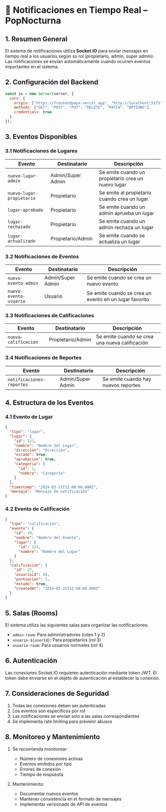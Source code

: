 # 📣 Notificaciones en Tiempo Real – PopNocturna

## 1. Resumen General
El sistema de notificaciones utiliza **Socket.IO** para enviar mensajes en tiempo real a los usuarios según su rol (propietario, admin, super admin). Las notificaciones se envían automáticamente cuando ocurren eventos importantes en el sistema.

## 2. Configuración del Backend
```javascript
const io = new Server(server, {
  cors: {
    origin: ["https://frontendpopa.vercel.app", "http://localhost:5173"],
    methods: ["GET", "POST", "PUT", "DELETE", "PATCH", "OPTIONS"],
    credentials: true
  }
});
```

## 3. Eventos Disponibles

### 3.1 Notificaciones de Lugares
| Evento | Destinatario | Descripción |
|--------|--------------|-------------|
| `nuevo-lugar-admin` | Admin/Super Admin | Se emite cuando un propietario crea un nuevo lugar |
| `nuevo-lugar-propietario` | Propietario | Se emite al propietario cuando crea un lugar |
| `lugar-aprobado` | Propietario | Se emite cuando un admin aprueba un lugar |
| `lugar-rechazado` | Propietario | Se emite cuando un admin rechaza un lugar |
| `lugar-actualizado` | Propietario/Admin | Se emite cuando se actualiza un lugar |

### 3.2 Notificaciones de Eventos
| Evento | Destinatario | Descripción |
|--------|--------------|-------------|
| `nuevo-evento-admin` | Admin/Super Admin | Se emite cuando se crea un nuevo evento |
| `nuevo-evento-usuario` | Usuario | Se emite cuando se crea un evento en un lugar favorito |

### 3.3 Notificaciones de Calificaciones
| Evento | Destinatario | Descripción |
|--------|--------------|-------------|
| `nueva-calificacion` | Propietario/Admin | Se emite cuando se crea una nueva calificación |

### 3.4 Notificaciones de Reportes
| Evento | Destinatario | Descripción |
|--------|--------------|-------------|
| `notificaciones-reportes` | Admin/Super Admin | Se emite cuando hay nuevos reportes |

## 4. Estructura de los Eventos

### 4.1 Evento de Lugar
```json
{
  "tipo": "lugar",
  "lugar": {
    "id": 123,
    "nombre": "Nombre del Lugar",
    "direccion": "Dirección",
    "estado": true,
    "aprobacion": true,
    "categoria": {
      "id": 1,
      "nombre": "Categoría"
    }
  },
  "timestamp": "2024-03-21T12:00:00.000Z",
  "mensaje": "Mensaje de notificación"
}
```

### 4.2 Evento de Calificación
```json
{
  "tipo": "calificacion",
  "evento": {
    "id": 19,
    "nombre": "Nombre del Evento",
    "lugar": {
      "id": 123,
      "nombre": "Nombre del Lugar"
    }
  },
  "calificacion": {
    "id": 27,
    "usuarioid": 48,
    "puntuacion": 5,
    "estado": true,
    "createdAt": "2024-03-21T12:00:00.000Z"
  }
}
```

## 5. Salas (Rooms)

El sistema utiliza las siguientes salas para organizar las notificaciones:

- `admin-room`: Para administradores (roles 1 y 2)
- `usuario-${userId}`: Para propietarios (rol 3)
- `usuario-room`: Para usuarios normales (rol 4)

## 6. Autenticación

Las conexiones Socket.IO requieren autenticación mediante token JWT. El token debe enviarse en el objeto de autenticación al establecer la conexión.

## 7. Consideraciones de Seguridad

1. Todas las conexiones deben ser autenticadas
2. Los eventos son específicos por rol
3. Las notificaciones se envían solo a las salas correspondientes
4. Se implementa rate limiting para prevenir abusos

## 8. Monitoreo y Mantenimiento

1. Se recomienda monitorear:
   - Número de conexiones activas
   - Eventos emitidos por tipo
   - Errores de conexión
   - Tiempo de respuesta

2. Mantenimiento:
   - Documentar nuevos eventos
   - Mantener consistencia en el formato de mensajes
   - Implementar versionado de API de eventos

